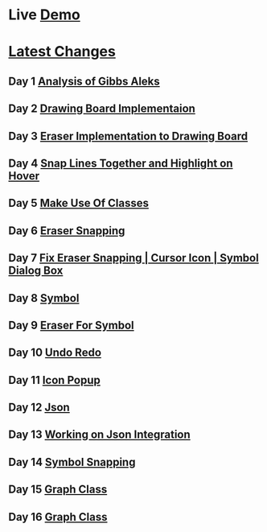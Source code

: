 ﻿# Live [Demo](https://omkarmraskar.github.io/Aleks/)

# [Latest Changes](https://github.com/omkarmraskar/Aleks/tree/1-Dev)

## Day 1 [Analysis of Gibbs Aleks](https://github.com/omkarmraskar/Aleks/blob/main/Day1.md)
## Day 2 [Drawing Board Implementaion](https://github.com/omkarmraskar/Aleks/commit/8efcb0edf76b7c2101b8a828bd423e6a29b678f8#diff-b335630551682c19a781afebcf4d07bf978fb1f8ac04c6bf87428ed5106870f5)
## Day 3 [Eraser Implementation to Drawing Board](https://github.com/omkarmraskar/Aleks/commit/0abdc94aff29dbac6d9ee7d17e4b4bf8e832b537)
## Day 4 [Snap Lines Together and Highlight on Hover](https://github.com/omkarmraskar/Aleks/commit/c5839008b7b9dfa37fba0c2bac73dc7ccc7bb464)
## Day 5 [Make Use Of Classes](https://github.com/omkarmraskar/Aleks/commit/7114c13f323e57df6ec950e292b75b1e54088ae7)
## Day 6 [Eraser Snapping](https://github.com/omkarmraskar/Aleks/commit/25db9be7e67626c91edf264aba9129a161d66e16)
## Day 7 [Fix Eraser Snapping | Cursor Icon | Symbol Dialog Box](https://github.com/omkarmraskar/Aleks/commit/c5bd69e9a29dd66b2afd19b7d0ff05bdb37f446c)
## Day 8 [Symbol](https://github.com/omkarmraskar/Aleks/commit/f137e4c10d5a20c73bc015a964cc4ec38c8f2b95)
## Day 9 [Eraser For Symbol](https://github.com/omkarmraskar/Aleks/commit/3ffada81b914194171a794b81508409dfb1477b4)
## Day 10 [Undo Redo](https://github.com/omkarmraskar/Aleks/commit/20ce9d1eab40586cd5010cedd201fde51f7e7119)
## Day 11 [Icon Popup](https://github.com/omkarmraskar/Aleks/commit/cc0e4c4b72bcba8ee29c98e578e51d3fd704a088)
## Day 12 [Json](https://github.com/omkarmraskar/Aleks/commit/342a4fa4074dd591c1adcabb4c23f2044fe228bf)
## Day 13 [Working on Json Integration](https://github.com/omkarmraskar/Aleks/commit/2f6922134794366b61eb6f5197325466aa76221f)
## Day 14 [Symbol Snapping](https://github.com/omkarmraskar/Aleks/commit/3eff5893d3bf088382ec80b17dc0ca1414efeb99)
## Day 15 [Graph Class](https://github.com/omkarmraskar/Aleks/commit/78a2b8ce253a7c802e844ed46ee613b5e3229e76)
## Day 16 [Graph Class](https://github.com/omkarmraskar/Aleks/commit/b0b6dfe3c9cf3df93051a586d4c5e38cba0b6e7c)
